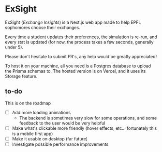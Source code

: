 # ExSight

ExSight (_Exchange Insights_) is a Next.js web app made to help EPFL sophomores choose their exchanges.

Every time a student updates their preferences, the simulation is re-run, and every stat is updated (for now, the process takes a few seconds, generally under 5).

Please don't hesitate to submit PR's, any help would be greatly appreciated!

To host it on your machine, all you need is a Postgres database to upload the Prisma schemas to. The hosted version is on Vercel, and it uses its Storage feature.

## to-do

This is on the roadmap

- [ ] Add more loading animations
  - The backend is sometimes very slow for some operations, and some feedback to the user would be very helpful
- [ ] Make what's clickable more friendly (hover effects, etc... fortunately this is a mobile first app)
- [ ] Make it usable on desktop (far future)
- [ ] Investigate possible performance improvements
